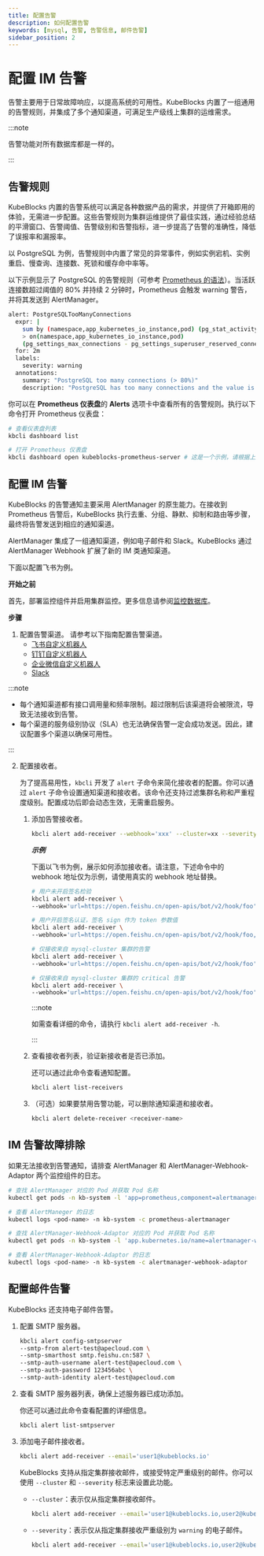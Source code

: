 ```yaml
---
title: 配置告警
description: 如何配置告警
keywords: [mysql, 告警, 告警信息, 邮件告警]
sidebar_position: 2
---
```


# 配置 IM 告警

告警主要用于日常故障响应，以提高系统的可用性。KubeBlocks 内置了一组通用的告警规则，并集成了多个通知渠道，可满足生产级线上集群的运维需求。

:::note

告警功能对所有数据库都是一样的。

:::

## 告警规则

KubeBlocks 内置的告警系统可以满足各种数据产品的需求，并提供了开箱即用的体验，无需进一步配置。这些告警规则为集群运维提供了最佳实践，通过经验总结的平滑窗口、告警阈值、告警级别和告警指标，进一步提高了告警的准确性，降低了误报率和漏报率。

以 PostgreSQL 为例，告警规则中内置了常见的异常事件，例如实例宕机、实例重启、慢查询、连接数、死锁和缓存命中率等。

以下示例显示了 PostgreSQL 的告警规则（可参考 [Prometheus 的语法](https://prometheus.io/docs/prometheus/latest/querying/basics/)）。当活跃连接数超过阈值的 80% 并持续 2 分钟时，Prometheus 会触发 warning 警告，并将其发送到 AlertManager。

```bash
alert: PostgreSQLTooManyConnections
  expr: |
    sum by (namespace,app_kubernetes_io_instance,pod) (pg_stat_activity_count{datname!~"template.*|postgres"})
    > on(namespace,app_kubernetes_io_instance,pod)
    (pg_settings_max_connections - pg_settings_superuser_reserved_connections) * 0.8
  for: 2m
  labels:
    severity: warning
  annotations:
    summary: "PostgreSQL too many connections (> 80%)"
    description: "PostgreSQL has too many connections and the value is {{ $value }}. (instance: {{ $labels.pod }})"
```

你可以在  **Prometheus 仪表盘**的 **Alerts** 选项卡中查看所有的告警规则。执行以下命令打开 Prometheus 仪表盘：

```bash
# 查看仪表盘列表
kbcli dashboard list

# 打开 Prometheus 仪表盘
kbcli dashboard open kubeblocks-prometheus-server # 这是一个示例，请根据上述仪表盘列表中的实际名称填写
```

## 配置 IM 告警

KubeBlocks 的告警通知主要采用 AlertManager 的原生能力。在接收到 Prometheus 告警后，KubeBlocks 执行去重、分组、静默、抑制和路由等步骤，最终将告警发送到相应的通知渠道。

AlertManager 集成了一组通知渠道，例如电子邮件和 Slack。KubeBlocks 通过 AlertManager Webhook 扩展了新的 IM 类通知渠道。

下面以配置飞书为例。

**开始之前**

首先，部署监控组件并启用集群监控。更多信息请参阅[监控数据库](./monitor-database.md)。

**步骤**

1. 配置告警渠道。
请参考以下指南配置告警渠道。
     - [飞书自定义机器人](https://open.feishu.cn/document/ukTMukTMukTM/ucTM5YjL3ETO24yNxkjN)
     - [钉钉自定义机器人](https://open.dingtalk.com/document/orgapp/custom-robot-access)
     - [企业微信自定义机器人](https://developer.work.weixin.qq.com/document/path/91770)
     - [Slack](https://api.slack.com/messaging/webhooks)

:::note

- 每个通知渠道都有接口调用量和频率限制。超过限制后该渠道将会被限流，导致无法接收到告警。
- 每个渠道的服务级别协议（SLA）也无法确保告警一定会成功发送。因此，建议配置多个渠道以确保可用性。

:::

2. 配置接收者。
   
   为了提高易用性，`kbcli` 开发了 `alert` 子命令来简化接收者的配置。你可以通过 `alert` 子命令设置通知渠道和接收者。该命令还支持过滤集群名称和严重程度级别。配置成功后即会动态生效，无需重启服务。

   1. 添加告警接收者。

      ```bash
      kbcli alert add-receiver --webhook='xxx' --cluster=xx --severity=xx
      ```

      ***示例***
      
      下面以飞书为例，展示如何添加接收者。请注意，下述命令中的 webhook 地址仅为示例，请使用真实的 webhook 地址替换。

      ```bash
      # 用户未开启签名检验
      kbcli alert add-receiver \
      --webhook='url=https://open.feishu.cn/open-apis/bot/v2/hook/foo'

      # 用户开启签名认证，签名 sign 作为 token 参数值
      kbcli alert add-receiver \
      --webhook='url=https://open.feishu.cn/open-apis/bot/v2/hook/foo,token=sign'

      # 仅接收来自 mysql-cluster 集群的告警
      kbcli alert add-receiver \
      --webhook='url=https://open.feishu.cn/open-apis/bot/v2/hook/foo' --cluster=mysql-cluster

      # 仅接收来自 mysql-cluster 集群的 critical 告警
      kbcli alert add-receiver \
      --webhook='url=https://open.feishu.cn/open-apis/bot/v2/hook/foo' --cluster=mysql-cluster --severity=critical
      ```

      :::note

      如需查看详细的命令，请执行 `kbcli alert add-receiver -h`.

      :::

   2. 查看接收者列表，验证新接收者是否已添加。

        还可以通过此命令查看通知配置。

        ```bash
        kbcli alert list-receivers
        ```

   3. （可选）如果要禁用告警功能，可以删除通知渠道和接收者。

        ```bash
        kbcli alert delete-receiver <receiver-name>
        ```

## IM 告警故障排除

如果无法接收到告警通知，请排查 AlertManager 和 AlertManager-Webhook-Adaptor 两个监控组件的日志。

```bash
# 查找 AlertManager 对应的 Pod 并获取 Pod 名称
kubectl get pods -n kb-system -l 'app=prometheus,component=alertmanager'

# 查看 AlertManeger 的日志
kubectl logs <pod-name> -n kb-system -c prometheus-alertmanager

# 查找 AlertManager-Webhook-Adaptor 对应的 Pod 并获取 Pod 名称
kubectl get pods -n kb-system -l 'app.kubernetes.io/name=alertmanager-webhook-adaptor'

# 查看 AlertManager-Webhook-Adaptor 的日志
kubectl logs <pod-name> -n kb-system -c alertmanager-webhook-adaptor
```

## 配置邮件告警

KubeBlocks 还支持电子邮件告警。

1. 配置 SMTP 服务器。

    ```bash
    kbcli alert config-smtpserver 
    --smtp-from alert-test@apecloud.com \
    --smtp-smarthost smtp.feishu.cn:587 \
    --smtp-auth-username alert-test@apecloud.com \
    --smtp-auth-password 123456abc \
    --smtp-auth-identity alert-test@apecloud.com
    ```

2. 查看 SMTP 服务器列表，确保上述服务器已成功添加。

   你还可以通过此命令查看配置的详细信息。

    ```bash
    kbcli alert list-smtpserver
    ```

3. 添加电子邮件接收者。

    ```bash
    kbcli alert add-receiver --email='user1@kubeblocks.io'
    ```

    KubeBlocks 支持从指定集群接收邮件，或接受特定严重级别的邮件。你可以使用 `--cluster` 和 `--severity` 标志来设置此功能。
    - `--cluster`：表示仅从指定集群接收邮件。

      ```bash
      kbcli alert add-receiver --email='user1@kubeblocks.io,user2@kubeblocks.io' --cluster=mycluster
      ```

    - `--severity`：表示仅从指定集群接收严重级别为 `warning` 的电子邮件。

      ```bash
      kbcli alert add-receiver --email='user1@kubeblocks.io,user2@kubeblocks.io' --cluster=mycluster --severity=warning
      ```
